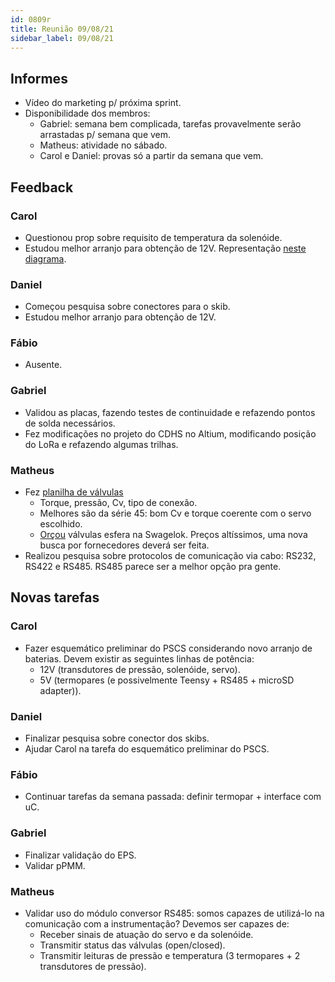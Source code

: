 ```yaml
---
id: 0809r
title: Reunião 09/08/21
sidebar_label: 09/08/21
---
```


## Informes
- Vídeo do marketing p/ próxima sprint.
- Disponibilidade dos membros: 
    - Gabriel: semana bem complicada, tarefas provavelmente serão arrastadas p/ semana que vem.
    - Matheus: atividade no sábado.
    - Carol e Daniel: provas só a partir da semana que vem.

## Feedback
### Carol
- Questionou prop sobre requisito de temperatura da solenóide.
- Estudou melhor arranjo para obtenção de 12V. Representação [neste diagrama](https://drive.google.com/file/d/1KBKzyxlANMXbrPO3WR4wuCbtDfEJysVW/view).

### Daniel
- Começou pesquisa sobre conectores para o skib.
- Estudou melhor arranjo para obtenção de 12V.

### Fábio
- Ausente.

### Gabriel
- Validou as placas, fazendo testes de continuidade e refazendo pontos de solda necessários.
- Fez modificações no projeto do CDHS no Altium, modificando posição do LoRa e refazendo algumas trilhas.

### Matheus
- Fez [planilha de válvulas](https://docs.google.com/spreadsheets/d/12U718Zyx1rFen22L8Ka3ZR8k6AX5HVbOgBPnEpBW3T0/edit#gid=1209481729)
    - Torque, pressão, Cv, tipo de conexão.
    - Melhores são da série 45: bom Cv e torque coerente com o servo escolhido.
    - [Orçou](https://drive.google.com/file/d/14WzAy-Z06k5PzXJA_EuKPSb0FgvvXNh-/view) válvulas esfera na Swagelok. Preços altíssimos, uma nova busca por fornecedores deverá ser feita.
- Realizou pesquisa sobre protocolos de comunicação via cabo: RS232, RS422 e RS485. RS485 parece ser a melhor opção pra gente.

## Novas tarefas
### Carol
- Fazer esquemático preliminar do PSCS considerando novo arranjo de baterias. Devem existir as seguintes linhas de potência:
    - 12V (transdutores de pressão, solenóide, servo).
    - 5V (termopares (e possivelmente Teensy + RS485 + microSD adapter)).

### Daniel
- Finalizar pesquisa sobre conector dos skibs.
- Ajudar Carol na tarefa do esquemático preliminar do PSCS.

### Fábio
- Continuar tarefas da semana passada: definir termopar + interface com uC.

### Gabriel
- Finalizar validação do EPS.
- Validar pPMM.

### Matheus
- Validar uso do módulo conversor RS485: somos capazes de utilizá-lo na comunicação com a instrumentação? Devemos ser capazes de:
    - Receber sinais de atuação do servo e da solenóide.
    - Transmitir status das válvulas (open/closed).
    - Transmitir leituras de pressão e temperatura (3 termopares + 2 transdutores de pressão).